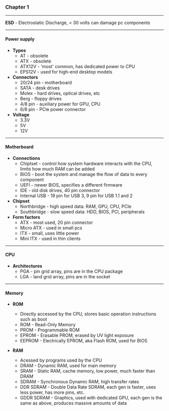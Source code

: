 ### Chapter 1
---
**ESD** - Electrostatic Discharge, < 30 volts can damage pc components

---
#### Power supply

- **Types**
	- AT - obsolete
	- ATX - obsolete
	- ATX12V - 'most' common, has dedicated power to CPU
	- EPS12V - used for high-end desktop models
- **Connectors**
	- 20/24 pin - motherboard
	- SATA - desk drives
	- Molex - hard drives, optical drives, etc
	- Berg - floppy drives
	- 4/8 pin - auxiliary power for GPU, CPU
	- 6/8 pin - PCIe power connector
- **Voltage** 
	- 3.3V
	- 5V
	- 12V
---
#### Motherboard

- **Connections**
	- Chiptset - control how system hardware interacts with the CPU, limits how much RAM  can be added
	- BIOS - boot the system and manage the flow of data to every component
	- UEFI - newer BIOS, specifies a different firmware 
	- IDE - old disk drives, 40 pin connector
	- Internal USB - 19 pin for USB 3, 9 pin for USB 1.1 and 2
- **Chipset**
	- Northbridge - high speed data: RAM, GPU, CPU, PCIe
	- Southbridge - slow speed data: HDD, BIOS, PCI, peripherals
 - **Form factors**
	 - ATX - most used, 20 pin connector
	 - Micro ATX - used in small pcs
	 - ITX - small, uses little power
	 - Mini ITX - used in thin clients
---
#### CPU

- **Architectures**
	- PGA - pin grid array, pins are in the CPU package
	- LGA - land grid array, pins are in the socket
 ---
#### Memory

- **ROM**
	- Directly accessed by the CPU, stores basic operation instructions such as boot
	- ROM - Read-Only Memory
	- PROM - Programmable ROM
	- EPROM - Erasable PROM, erased by UV light exposure
	- EEPROM - Electrically EPROM, aka Flash ROM, used for BIOS

- **RAM**
	- Acessed by programs used by the CPU
	- DRAM - Dynamic RAM, used for main memory
	- SRAM - Static RAM, cache memory, low power, much faster than DRAM
	- SDRAM - Synchronous Dynamic RAM, high transfer rates
	- DDR SDRAM - Double Data Rate SDRAM, each gen is faster, uses less power, has more pins, etc. 
	- GDDR SDRAM - Graphics, used with dedicated GPU, each gen is the same as above, produces massive amounts of data
 